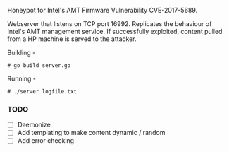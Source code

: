 Honeypot for Intel's AMT Firmware Vulnerability CVE-2017-5689.

Webserver that listens on TCP port 16992. Replicates the behaviour of Intel's AMT management service.
If successfully exploited, content pulled from a HP machine is served to the attacker.

Building -

```# go build server.go```

Running - 

```# ./server logfile.txt```

### TODO
- [ ] Daemonize
- [ ] Add templating to make content dynamic / random
- [ ] Add error checking

